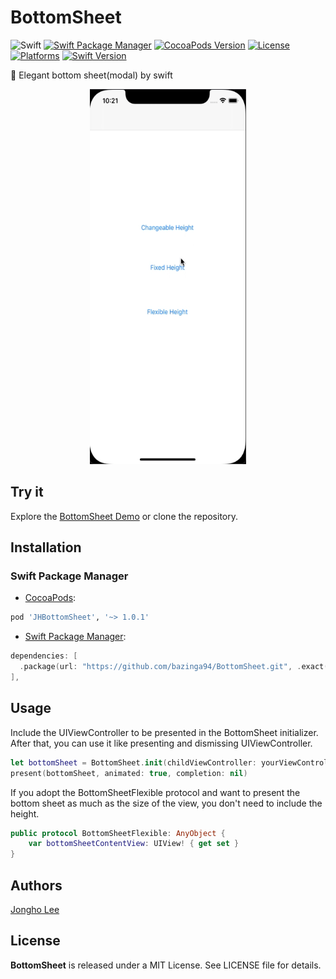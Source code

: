 # BottomSheet

![Swift](https://img.shields.io/badge/Swift-5.0-orange.svg)
[![Swift Package Manager](https://img.shields.io/badge/SPM-supported-DE5C43.svg?style=flat)](https://swift.org/package-manager/)
[![CocoaPods Version](https://img.shields.io/cocoapods/v/JHBottomSheet.svg?style=flat)](http://cocoapods.org/pods/JHBottomSheet)
[![License](https://img.shields.io/cocoapods/l/JHBottomSheet.svg?style=flat)](http://cocoapods.org/pods/JHBottomSheet)
[![Platforms](https://img.shields.io/badge/platform-iOS-lightgrey.svg)](http://cocoapods.org/pods/JHBottomSheet)
[![Swift Version](https://img.shields.io/badge/Swift-4.2~-F16D39.svg?style=flat)](https://developer.apple.com/swift)

💫 Elegant bottom sheet(modal) by swift

<!-- ![](gif/Demo.gif) -->
<center><img src="https://github.com/bazinga94/BottomSheet/blob/main/gif/Demo.gif" width="250" height="600"></center>

## Try it

Explore the [BottomSheet Demo](https://github.com/bazinga94/BottomSheet-Demo) or clone the repository. 

## Installation

### Swift Package Manager

* <a href="https://guides.cocoapods.org/using/using-cocoapods.html" target="_blank">CocoaPods</a>:

```ruby
pod 'JHBottomSheet', '~> 1.0.1'
```

* <a href="https://swift.org/package-manager/" target="_blank">Swift Package Manager</a>:

```swift
dependencies: [
  .package(url: "https://github.com/bazinga94/BottomSheet.git", .exact("1.0.1")),
],
```

## Usage

Include the UIViewController to be presented in the BottomSheet initializer. After that, you can use it like presenting and dismissing UIViewController.

```swift
let bottomSheet = BottomSheet.init(childViewController: yourViewController, height: 500)
present(bottomSheet, animated: true, completion: nil)
```

If you adopt the BottomSheetFlexible protocol and want to present the bottom sheet as much as the size of the view, you don't need to include the height.

```swift
public protocol BottomSheetFlexible: AnyObject {
	var bottomSheetContentView: UIView! { get set }
}
```

## Authors

[Jongho Lee](https://github.com/bazinga94)

## License

<b>BottomSheet</b> is released under a MIT License. See LICENSE file for details.
